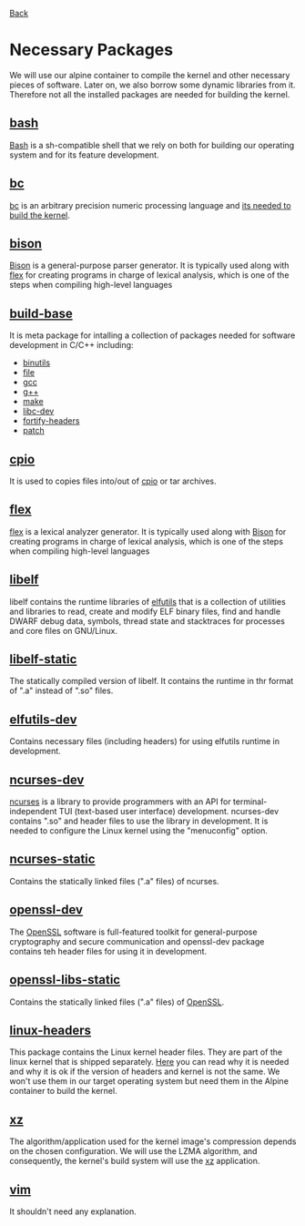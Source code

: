 [Back](./Chapter-0.md)

# Necessary Packages

We will use our alpine container to compile the kernel and other necessary pieces of software. Later on, we also borrow some dynamic libraries from it. Therefore not all the installed packages are needed for building the kernel.



## [bash](https://pkgs.alpinelinux.org/package/v3.16/main/x86/bash)

[Bash](https://www.gnu.org/software/bash/bash.html) is a sh-compatible shell that we rely on both for building our operating system and for its feature development.

## [bc](https://pkgs.alpinelinux.org/package/v3.16/main/x86/bc)

[bc](https://www.gnu.org/software/bc/bc.html) is an arbitrary precision numeric processing language and [its needed to build the kernel](https://unix.stackexchange.com/questions/439482/why-is-bc-required-to-build-the-linux-kernel).

## [bison](https://pkgs.alpinelinux.org/package/v3.16/main/x86/bison)

[Bison](https://www.gnu.org/software/bison/bison.html) is a general-purpose parser generator. It is typically used along with [flex](#flex) for creating programs in charge of lexical analysis, which is one of the steps when compiling high-level languages

## [build-base](https://pkgs.alpinelinux.org/package/v3.16/main/x86/build-base)

It is meta package for intalling a collection of packages needed for software development in C/C++ including:
* [binutils](https://pkgs.alpinelinux.org/package/v3.16/main/x86_64/binutils) 
* [file](https://pkgs.alpinelinux.org/package/v3.16/main/x86_64/file)
* [gcc](https://pkgs.alpinelinux.org/package/v3.16/main/x86_64/gcc) 
* [g++](https://pkgs.alpinelinux.org/package/v3.16/main/x86_64/g++) 
* [make](https://pkgs.alpinelinux.org/package/v3.16/main/x86_64/make) 
* [libc-dev](https://pkgs.alpinelinux.org/package/v3.16/main/x86_64/libc-dev) 
* [fortify-headers](https://pkgs.alpinelinux.org/package/v3.16/main/x86_64/fortify-headers)
* [patch](https://pkgs.alpinelinux.org/package/v3.16/main/x86_64/patch)

## [cpio](https://pkgs.alpinelinux.org/package/v3.16/community/x86/cpio)

It is used to copies files into/out of [cpio](https://www.gnu.org/software/cpio/) or tar archives.

## [flex](https://pkgs.alpinelinux.org/package/v3.16/main/x86/flex)

[flex](https://github.com/westes/flex) is a lexical analyzer generator. It is typically used along with [Bison](#bison) for creating programs in charge of lexical analysis, which is one of the steps when compiling high-level languages

## [libelf](https://pkgs.alpinelinux.org/package/v3.16/main/x86/libelf)

libelf contains the runtime libraries of [elfutils](https://sourceware.org/elfutils/) that is a collection of utilities and libraries to read, create and modify ELF binary files, find and handle DWARF debug data, symbols, thread state and stacktraces for processes and core files on GNU/Linux.

## [libelf-static](https://pkgs.alpinelinux.org/package/v3.16/main/x86/libelf-static)

The statically compiled version of libelf. It contains the runtime in thr format of ".a" instead of ".so" files.

## [elfutils-dev](https://pkgs.alpinelinux.org/package/v3.16/main/x86/elfutils-dev)

Contains necessary files (including headers) for using elfutils runtime in development.

## [ncurses-dev](https://pkgs.alpinelinux.org/package/v3.16/main/x86/ncurses-dev)

[ncurses](https://invisible-island.net/ncurses/) is a library to provide programmers with an API for terminal-independent TUI (text-based user interface) development. ncurses-dev contains ".so" and header files to use the library in development. It is needed to configure the Linux kernel using the "menuconfig" option.

## [ncurses-static](https://pkgs.alpinelinux.org/package/v3.16/main/x86/ncurses-static)

Contains the statically linked files (".a" files) of ncurses.

## [openssl-dev](https://pkgs.alpinelinux.org/package/v3.16/main/x86/openssl-dev)

The [OpenSSL](https://www.openssl.org/) software is full-featured toolkit for general-purpose cryptography and secure communication and openssl-dev package contains teh header files for using it in development.

## [openssl-libs-static](https://pkgs.alpinelinux.org/package/v3.16/main/x86/openssl-libs-static)

Contains the statically linked files (".a" files) of [OpenSSL](https://www.openssl.org/).

## [linux-headers](https://pkgs.alpinelinux.org/package/v3.16/main/x86/linux-headers)

This package contains the Linux kernel header files. They are part of the linux kernel that is shipped separately. [Here](http://linuxmafia.com/faq/Kernel/usr-src-linux-symlink.html) you can read why it is needed and why it is ok if the version of headers and kernel is not the same. We won't use them in our target operating system but need them in the Alpine container to build the kernel.

## [xz](https://pkgs.alpinelinux.org/package/v3.16/main/x86/xz)

The algorithm/application used for the kernel image's compression depends on the chosen configuration. We will use the LZMA algorithm, and consequently, the kernel's build system will use the [xz](https://tukaani.org/xz/) application.

## [vim](https://pkgs.alpinelinux.org/package/v3.16/main/x86/vim)

It shouldn't need any explanation.